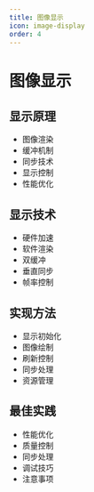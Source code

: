 ```yaml
---
title: 图像显示
icon: image-display
order: 4
---
```


# 图像显示

## 显示原理
- 图像渲染
- 缓冲机制
- 同步技术
- 显示控制
- 性能优化

## 显示技术
- 硬件加速
- 软件渲染
- 双缓冲
- 垂直同步
- 帧率控制

## 实现方法
- 显示初始化
- 图像绘制
- 刷新控制
- 同步处理
- 资源管理

## 最佳实践
- 性能优化
- 质量控制
- 同步处理
- 调试技巧
- 注意事项
